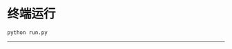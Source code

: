 # 终端运行

```shell
python run.py
```
*************************************************************************************************************************************************************************************************************************************************************************************************************************************************************************************************************************************************************************************************************************************************************************************************************************************************************************************************************************************************************************************